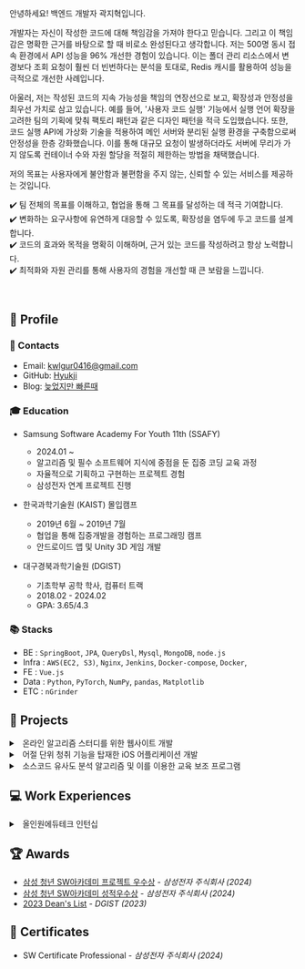 안녕하세요! 백엔드 개발자 곽지혁입니다.

개발자는 자신이 작성한 코드에 대해 책임감을 가져야 한다고 믿습니다. 그리고 이 책임감은 명확한 근거를 바탕으로 할 때 비로소 완성된다고 생각합니다. 저는 500명 동시 접속 환경에서 API 성능을 96% 개선한 경험이 있습니다. 이는 폴더 관리 리소스에서 변경보다 조회 요청이 훨씬 더 빈번하다는 분석을 토대로, Redis 캐시를 활용하여 성능을 극적으로 개선한 사례입니다.

아울러, 저는 작성된 코드의 지속 가능성을 책임의 연장선으로 보고, 확장성과 안정성을 최우선 가치로 삼고 있습니다. 예를 들어, '사용자 코드 실행' 기능에서 실행 언어 확장을 고려한 팀의 기획에 맞춰 팩토리 패턴과 같은 디자인 패턴을 적극 도입했습니다. 또한, 코드 실행 API에 가상화 기술을 적용하여 메인 서버와 분리된 실행 환경을 구축함으로써 안정성을 한층 강화했습니다. 이를 통해 대규모 요청이 발생하더라도 서버에 무리가 가지 않도록 컨테이너 수와 자원 할당을 적절히 제한하는 방법을 채택했습니다.

저의 목표는 사용자에게 불안함과 불편함을 주지 않는, 신뢰할 수 있는 서비스를 제공하는 것입니다.

✔️ 팀 전체의 목표를 이해하고, 협업을 통해 그 목표를 달성하는 데 적극 기여합니다. <br>
✔️ 변화하는 요구사항에 유연하게 대응할 수 있도록, 확장성을 염두에 두고 코드를 설계합니다. <br>
✔️ 코드의 효과와 목적을 명확히 이해하며, 근거 있는 코드를 작성하려고 항상 노력합니다. <br>
✔️ 최적화와 자원 관리를 통해 사용자의 경험을 개선할 때 큰 보람을 느낍니다.

<br>

## 📌 Profile

### 🔗 Contacts

- Email: kwlgur0416@gmail.com
- GitHub: [Hyukji](https://github.com/hyukji)
- Blog: [늦었지만 빠른때](https://hyukji.tistory.com/)

### 🎓 Education

- Samsung Software Academy For Youth 11th (SSAFY)

  - 2024.01 ~
  - 알고리즘 및 필수 소프트웨어 지식에 중점을 둔 집중 코딩 교육 과정
  - 자율적으로 기획하고 구현하는 프로젝트 경험
  - 삼성전자 연계 프로젝트 진행

- 한국과학기술원 (KAIST) 몰입캠프
  
  - 2019년 6월 ~ 2019년 7월
  - 협업을 통해 집중개발을 경험하는 프로그래밍 캠프
  - 안드로이드 앱 및 Unity 3D 게임 개발

- 대구경북과학기술원 (DGIST)
  - 기초학부 공학 학사, 컴퓨터 트랙
  - 2018.02 - 2024.02
  - GPA: 3.65/4.3

### 📚 Stacks

- BE : `SpringBoot`, `JPA`, `QueryDsl`, `Mysql`, `MongoDB`, `node.js`
- Infra : `AWS(EC2, S3)`, `Nginx`, `Jenkins`, `Docker-compose`, `Docker`, 
- FE : `Vue.js`
- Data : `Python`, `PyTorch`, `NumPy`, `pandas`, `Matplotlib`
- ETC : `nGrinder`


## 📖 Projects

<details markdown="1">
<summary class="h3-title">
&nbsp; 온라인 알고리즘 스터디를 위한 웹사이트 개발 
</summary>

> 2024.7 - 2024.8
>
> First Project of Samsung Software Academy For Youth

#### 프로젝트 개요

- 문제 제기

  - 스터디의 일정 및 문서 관리의 비효율성.
  - 코드 공동 작성의 부재로 인한 피드백 한계.
  - 구두 설명으로 인한 이해의 어려움.

- 역할

  - `Infra` 구축 및 DB 설계

    - `Nginx`를 이용한 ssl 인증, 프록시 설정
    - `Jenkins`, `WebHook`를 활용한 `CI/CD` 구축
    - `Docker`를 활용한 코드 실행 환경 구축

    <img src="https://raw.githubusercontent.com/hyukji/hyukji.github.io/master/assets/images/Cosmos-Infra.png" alt="인프라 아키텍처">

    <!-- - ![인프라 아키텍처](/assets/images/Cosmos-Infra.png){ width=70%} -->


  - 폴더 구조 및 스터디 템플릿 기능 구현

    - `재귀 구조`를 이용한 폴더 기능 구현
    - 템플릿 구현을 통한 코드 자동 업로드 기능 구현

  - 폴더 구조 API 최적화
    - `N+1` 문제 해결
      - `queryDsl` 및 `fetchJoin`을 이용해 `N+1 문제` 해결
    - `Redis`를 이용한 캐시 활용.
      - 스터디의 전체 폴더 구조의 경우 추가, 수정, 삭제 보다 **조회의 호출빈도가 더 높음**.
      - 500명 동시 접속 시의 성능 최적화 : `95.6%`의 성능 향상(23초 -> 1초)
      <div style="display: flex; justify-content: space-between;">
          <a href="https://raw.githubusercontent.com/hyukji/hyukji.github.io/master/assets/images/Cosmos-Redis.png" target="_blank">
              <img src="https://raw.githubusercontent.com/hyukji/hyukji.github.io/master/assets/images/Cosmos-Redis.png" alt="성능향상 전(23초)" style="width: 50%;">
          </a>
          <a href="https://raw.githubusercontent.com/hyukji/hyukji.github.io/master/assets/images/Cosmos-Redis2.png" target="_blank">
              <img src="https://raw.githubusercontent.com/hyukji/hyukji.github.io/master/assets/images/Cosmos-Redis2.png" alt="성능향상 후(1초)" style="width: 50%;">
          </a>
      </div>

  - Java, Python 코드 실행

    - 현재는 Java, Python 두개의 언어만 지원하지만 **다른 언어의 확장성을 고려해** `팩토리 패턴`을 활용함.

      ![alt text](../assets/images/Factory-pattern.png)


      #### CodeExecutorFactory

      ```java
      @Component
      public class CodeExecutorFactory {

          private final Map<Language, CodeExecutor> executors;

          public CodeExecutorFactory(List<CodeExecutor> executorList) {
              executors = executorList.stream()
                      .collect(Collectors.toMap(CodeExecutor::getLanguage, Function.identity()));
          }

          public CodeExecutor getExecutor(Language language) { 
            return executors.get(language); 
          }
      }
      ```

      #### CodeExecutor

      ```java
      public interface CodeExecutor {

          String executeCode(String code, String input);

          File createCodeFile(String code, String hostPath) throws IOException;

          Language getLanguage();

          default String readProcessOutput(InputStream inputStream) throws IOException { ... }
      }

      @Component
      public class JavaCodeExecutor implements CodeExecutor { ... }

      @Component
      public class PythonCodeExecutor implements CodeExecutor { ... }
      ```

    - 가상화 기술을 활용한 안정성 관리

      - 가상화 기술의 활용 이유 : 검증되지 않은 코드를 메인 서버에서 직접 실행하는 것은 보안적인 취약점이 존재할 수 있다고 판단. 도커 컨테이너를 활용해 분리된 실행 환경을 구축함.
  
      - `코드 실행 API` 요청 시 컨테이너 내부에서 코드를 실행하고 결과를 반환. 무한 루프와 같은 경우를 대비해 컨테이너 시간이 `5초`를 넘어가지 않도록 설정

      - `코드 실행 API`의 요청이 많아진다면 자원 관리에 문제가 생길 수 있음
        - Container에 할당할 `메모리`, `cpu`를 설정
        - `세마포어`를 이용한 컨테이너 개수 제한
          - k8s, Pooling 기법들도 고민해 보았지만, 한정된 기한안에 자원 관리를 고려한 코드 작성을 위해 세마포어로 컨테이너 개수를 제한함.

#### 기술 및 라이브러리

- BE & DB: `SpringBoot`, `JPA`, `QueryDsl`, `Mysql`, `Redis`
- Infra: `Nginx`, `ec2`, `Jenkins`, `Docker`, `Dokcer-compose`
- Etc : `nGrinder`, `WebRTC`

#### 성과

- [삼성 청년 SW아카데미 프로젝트 우수상](/assets/images/awards/ssafy-project.jpg) - _삼성전자 주식회사 (2024)_

</details>

<details markdown="1">
<summary class="h3-title">
&nbsp; 어절 단위 청취 기능을 탑재한 iOS 어플리케이션 개발  
</summary>

> 2023.1 - 2023.4
>
> 1인 개발 프로젝트

#### 프로젝트 개요

- 문제 제기 및 솔루션

  - 어학 공부 중 부족한 부분을 이해하기 위해 여러 번 반복 청취가 필요함.
  - 쉐도잉 학습 시 기존 플레이어의 초 단위 이동 및 AB 구간 반복 기능에 불편함 존재.
  - **어절 단위로 오디오를 구분**해 보다 편리하고 정확한 위치 이동을 제공하는 어플리케이션 개발

- 결과

  - 어절 단위 청취 기능

    - 오디오 파일 생성 시, 오디오 파장 분석 및 어절 단위 구분
    - 어절 단위로 이동 및 반복 기능

      ![Onpeat_audio](https://raw.githubusercontent.com/hyukji/hyukji.github.io/master/assets/images/Onpeat_audio.png)

  - 오디오 파일 관리 기능

    - wifi & usb 를 이용한 오디오 파일 업로드 기능
    - 폴더 구조를 이용한 파일 관리
  
    <div style="display: flex; justify-content: space-between;">
        <img src="https://raw.githubusercontent.com/hyukji/hyukji.github.io/master/assets/images/Onpeat-upload.png" alt="upload" style="width: 39%;">
        <img src="https://raw.githubusercontent.com/hyukji/hyukji.github.io/master/assets/images/Onpeat-upload-2.png" alt="upload" style="width: 59%;">
    </div>

  - 프로젝트 과정을 블로그에 기록하여 공유.

      ![alt text](/assets/images/Onpeat_blog.png)

#### 관련 자료

[GitHub](https://github.com/hyukji/ListenApp), [Blog](https://hyukji.tistory.com/category/IOS/%EA%B0%9C%EB%B0%9C%EC%9D%BC%EC%A7%80)

</details>

<details markdown="1">
<summary class="h3-title">
&nbsp; 소스코드 유사도 분석 알고리즘 및 이를 이용한 교육 보조 프로그램 
</summary>

> 2020.03 - 2020.12
>
> Undergraduate Group Research Program (UGRP) - DGIST

#### 프로젝트 개요

- 문제 제기 및 솔루션
  - 코딩을 처음 배우는 학생들의 코드는 길이가 짧아 구조적 유사성은 적합한 표절 기준이 아님
  - 코딩 스타일을 기준으로 표절도를 검사하되 학습 과정에 따른 코딩 스타일의 가변성을 고려함
  - 이 알고리즘을 적용한 코딩 교육 사이트를 만들고자 함

- 결과
  - 코딩 스타일 기반의 소스코드 유사도 계산 알고리즘 연구 (Python, tokenizer)
    - 변수명, 클래스명, 연산자 주위 공백 등을 기준으로 코딩 스타일 vector를 생성
    - 지금까지 작성해온 코딩 스타일과 현재의 코딩 스타일을 비교하여 표절도를 계산함
    - 코딩 스타일에 급격한 변화가 있을 경우 높은 표절도를 가짐
  - 코드 표절 검사 기능을 활용한 코딩 교육 사이트 (MEVN stack)
    - 로그인 및 회원가입
    - 강좌 및 과제 등록
    - 개인 학습현황
    - 실습 과제를 위한 실시간 Python interpreter
      - 샌드박스 및 에디터 화면 분할 기능
      - 화면
        ![editor](https://user-images.githubusercontent.com/52347271/230982511-6f7663ba-234a-4570-bc8e-0cea3ecfaf0f.jpg)
        
        ![board](/assets/images/Forest_board.png)

#### 역할

- 팀 구성: 4인
- 알고리즘 연구
  - 연산자 및 괄호 주위 공백, 평균 함수 길이 등의 코딩 스타일 vector 추출
  - 표절도 계산식 정립
  - K-means Clustering을 이용한 군집 내 편차 계산
- 사이트 개발
  - 유저 및 강의 관리
  - 강의 캘린더 및 일정 조율 기능
  - 에디터 부가 기능(분할, 확장, 다중)
  - AWS EC2 서버 및 MongoDB Atlas 관리

#### 기술 및 라이브러리

- Data Analysis: `Python`, `tokenizer`, `pandas`, `NumPy`
- Web Development: `Vue.js`, `Node.js`, `AWS EC2(Ubuntu)`, `MongoDB`, `GitHub`, `Vuetify`
- Extra: `Docker`, `Socket.io`

#### 관련 자료

[GitHub](https://url.kr/nsvhta)

</details>

## 💻 Work Experiences

<details markdown="1">
<summary class="h3-title">
&nbsp; 올인원에듀테크 인턴십
</summary>

> 2021.01 - 2021.03
>
> 사용자의 영어 수준을 평가하는 알고리즘 개선

#### 역할

- 사용자의 영어 수준을 평가하는 알고리즘 개선

  - 기존 알고리즘

    - 사용자의 임시 수준을 설정하고, 그에 맞는 문제를 제공.
    - 제공된 문제의 정답 여부에 맞춰 임시 수준이 변동.

  - 문제 제기 및 솔루션

    - 문제 난이도의 부적확성

      - 사용자의 수준에 맞춘 정답률 계산 시, 같은 난이도의 문제라도 정답률 분포에 큰 차이가 발생.
      - 사용자의 수준별 정답률을 바탕으로 문제 난이도를 재배치하여 알고리즘의 정확도를 향상시킴.

    - 후반부 문제에 대한 과도한 의존성
      - 기존 알고리즘이 후반부 문제의 정답 여부에 지나치게 의존함.
      - 임시 수준 변동에 가중치를 부여하여, 후반부 문제로 갈수록 가중치를 줄임으로써 문제를 해결함.

#### 성과

- 특허 출원
  - [빅데이터 기반 학습자 맞춤형 외국어 레벨 측정 시스템](/assets/pdf/1020210035794.pdf) (출원번호: 1020210035794)
  - [맞춤형 외국어 문제선정 시스템](/assets/pdf/1020210035829.pdf) (출원 번호: 1020210035829)


</details>

## 🏆 Awards
- [삼성 청년 SW아카데미 프로젝트 우수상](/assets/images/awards/ssafy-project.jpg) - _삼성전자 주식회사 (2024)_
- [삼성 청년 SW아카데미 성적우수상](/assets/images/awards/ssafy_dean.jpg) - _삼성전자 주식회사 (2024)_
- [2023 Dean's List](/assets/images/awards/dean.jpg) _- DGIST (2023)_

## 📃 Certificates

- SW Certificate Professional - _삼성전자 주식회사 (2024)_
